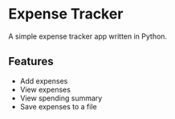 # Expense Tracker

A simple expense tracker app written in Python.

## Features
- Add expenses
- View expenses
- View spending summary
- Save expenses to a file
